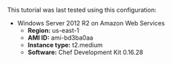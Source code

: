 This tutorial was last tested using this configuration:

* Windows Server 2012 R2 on Amazon Web Services
  * **Region:** us-east-1
  * **AMI ID:** ami-bd3ba0aa
  * **Instance type:** t2.medium
  * **Software:** Chef Development Kit 0.16.28
